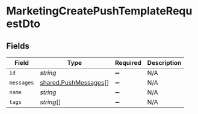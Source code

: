 # MarketingCreatePushTemplateRequestDto


## Fields

| Field                                                               | Type                                                                | Required                                                            | Description                                                         |
| ------------------------------------------------------------------- | ------------------------------------------------------------------- | ------------------------------------------------------------------- | ------------------------------------------------------------------- |
| `id`                                                                | *string*                                                            | :heavy_minus_sign:                                                  | N/A                                                                 |
| `messages`                                                          | [shared.PushMessages](../../../sdk/models/shared/pushmessages.md)[] | :heavy_minus_sign:                                                  | N/A                                                                 |
| `name`                                                              | *string*                                                            | :heavy_minus_sign:                                                  | N/A                                                                 |
| `tags`                                                              | *string*[]                                                          | :heavy_minus_sign:                                                  | N/A                                                                 |